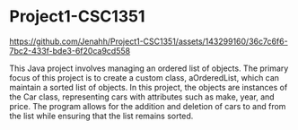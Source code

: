 # Project1-CSC1351

https://github.com/Jenahh/Project1-CSC1351/assets/143299160/36c7c6f6-7bc2-433f-bde3-6f20ca9cd558

This Java project involves managing an ordered list of objects.  The primary focus of this project is to create a custom class, aOrderedList, which can maintain a sorted list of objects. 
In this project, the objects are instances of the Car class, representing cars with attributes such as make, year, and price. The program allows for the addition and deletion of cars to and from the list while ensuring that the list remains sorted.
